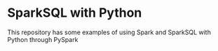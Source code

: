 # SparkSQL with Python
This repository has some examples of using Spark and SparkSQL with Python through PySpark
